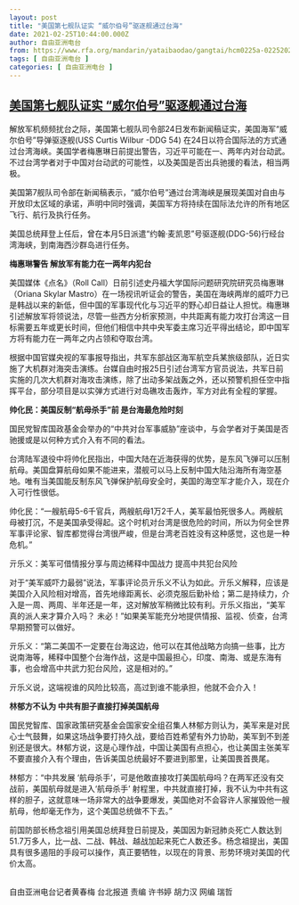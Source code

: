 ```yaml
---
layout: post
title: "美国第七舰队证实 “威尔伯号”驱逐舰通过台海"
date: 2021-02-25T10:44:00.000Z
author: 自由亚洲电台
from: https://www.rfa.org/mandarin/yataibaodao/gangtai/hcm0225a-02252021054026.html
tags: [ 自由亚洲电台 ]
categories: [ 自由亚洲电台 ]
---
```

<!--1614249840000-->
[美国第七舰队证实 “威尔伯号”驱逐舰通过台海](https://www.rfa.org/mandarin/yataibaodao/gangtai/hcm0225a-02252021054026.html)
------

<div>
<p>解放军机频频扰台之际，美国第七舰队司令部24日发布新闻稿证实，美国海军“威尔伯号”导弹驱逐舰(USS Curtis Wilbur -DDG 54) 在24日以符合国际法的方式通过台湾海峡。美国学者梅惠琳日前提出警告，习近平可能在一、两年内对台动武。不过台湾学者对于中国对台动武的可能性，以及美国是否出兵驰援的看法，相当两极。</p><p>美国第7舰队司令部在新闻稿表示，“威尔伯号”通过台湾海峡是展现美国对自由与开放印太区域的承诺，声明中同时强调，美国军方将持续在国际法允许的所有地区飞行、航行及执行任务。</p><p>美国总统拜登上任后，曾在本月5日派遣“约翰·麦凯恩”号驱逐舰(DDG-56)行经台湾海峡，到南海西沙群岛进行任务。</p><p><strong>梅惠琳警告 解放军有能力在一两年内犯台</strong></p><p>美国媒体《点名》（Roll Call）日前引述史丹福大学国际问题研究院研究员梅惠琳（Oriana Skylar Mastro）在一场视讯听证会的警告，美国在海峡两岸的威吓力已是韩战以来的新低，但中国的军事现代化与习近平的野心却日益让人担忧。梅惠琳引述解放军将领说法，尽管一些西方分析家预测，中共距离有能力攻打台湾这一目标需要五年或更长时间，但他们相信中共中央军委主席习近平得出结论，即中国军方将有能力在一两年之内占领和夺取台湾。</p><p>根据中国官媒央视的军事报导指出，共军东部战区海军航空兵某旅级部队，近日实施了大机群对海突击演练。台媒自由时报25日引述台湾军方官员说法，共军日前实施的几次大机群对海攻击演练，除了出动多架战轰之外，还以预警机担任空中指挥平台，部分项目是以实弹方式进行对岛礁攻击轰炸，军方对此有全程的掌握。</p><p><strong>帅化民：美国反制“航母杀手”前 是台海最危险时刻</strong></p><p>国民党智库国政基金会举办的“中共对台军事威胁”座谈中，与会学者对于美国是否驰援或是以何种方式介入有不同的看法。</p><p>台湾陆军退役中将帅化民指出，中国大陆在近海获得的优势，是东风飞弹可以压制航母。美国盘算航母如果不能进来，潜舰可以马上反制中国大陆沿海所有海空基地。唯有当美国能反制东风飞弹保护航母安全时，美国的海空军才能介入，现在介入可行性很低。</p><p>帅化民：“一艘航母5-6千官兵，两艘航母1万2千人，美军最怕死很多人。两艘航母被打沉，不是美国承受得起。这个时机对台湾是很危险的时间，所以为何全世界军事评论家、智库都觉得台湾很严峻，但是台湾老百姓没有这种感觉，这也是一种危机。”</p><p>亓乐义：美军可借情报分享与周边稀释中国战力 提高中共犯台风险</p><p>对于“美军威吓力最弱”说法，军事评论员亓乐义不认为如此。亓乐义解释，应该是美国介入风险相对增高，首先地缘距离长、必须克服后勤补给；第二是持续力，介入是一周、两周、半年还是一年，这对解放军稍微比较有利。亓乐义指出，“美军真的派人来才算介入吗？ 未必！”如果美军能充分地提供情报、监视、侦查，台湾早期预警可以做好。</p><p>亓乐义：“第二美国不一定要在台海这边，他可以在其他战略方向搞一些事，比方说南海等，稀释中国整个台海作战，这是中国最担心，印度、南海、或是东海有事，也会增高中共武力犯台风险，这是相对的。”</p><p>亓乐义说，这端视谁的风险比较高，高过到谁不能承担，他就不会介入！</p><p><strong>林郁方不认为 中共有胆子直接打掉美国航母</strong></p><p>国民党智库、国家政策研究基金会国家安全组召集人林郁方则认为，美军来是对民心士气鼓舞，如果这场战争要打持久战，要给百姓希望有外力协助，美军到不到差别还是很大。林郁方说，这是心理作战，中国让美国有点担心，也让美国主张美军不要直接介入有个理由，告诉美国总统最好不要进到那里，让美国畏首畏尾。</p><p>林郁方：“中共发展 ‘航母杀手’，可是他敢直接攻打美国航母吗？在两军还没有交战前，美国航母就是进入‘航母杀手’ 射程里，中共就直接打掉，我不认为中共有这样的胆子，这就意味一场非常大的战争要爆发，美国绝对不会容许人家摧毁他一艘航母，他却毫无作为，这个美国总统做不下去。”</p><p>前国防部长杨念祖引用美国总统拜登日前提及，美国因为新冠肺炎死亡人数达到51.7万多人，比一战、二战、韩战、越战加起来死亡人数还多。杨念祖提出，美国具有很多遏阻的手段可以操作，真正要牺牲，以现在的背景、形势环境对美国的代价太高。</p><p><br/>自由亚洲电台记者黄春梅 台北报道 责编 许书婷 胡力汉 网编 瑞哲</p>
</div>
